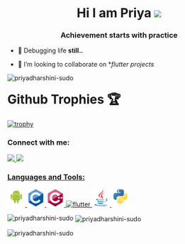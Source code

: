 
<h1 align="center">
  Hi I am Priya
  <img src="https://media.giphy.com/media/hvRJCLFzcasrR4ia7z/giphy.gif" width="28">
</h1>


<h3 align="center"> Achievement starts with practice </h3>

- 🌱 Debugging life **still..**

- 👯 I’m looking to collaborate on **flutter projects*


<p align="left"> <img src="https://komarev.com/ghpvc/?username=priyadharshini-sudo&label=Profile%20views&color=0e75b6&style=flat" alt="priyadharshini-sudo" /> </p>


<h1 style="margin-top:20px;">Github Trophies 🏆</h1>

[![trophy](https://github-profile-trophy.vercel.app/?username=priyadharshini-sudo&theme=onedark&margin-w=15&margin-h=15&title=Commit,Followers,Issues,Joined2020&row=1&no-frame=true)](https://github.com/priyadharshini-sudo)

<h3 align="left">Connect with me:</h3>
<p align="left">
 <a href="https://www.linkedin.com/in/priyadharshinii/" target="blank"><img src="https://img.shields.io/badge/LinkedIn-0077B5?style=for-the-badge&logo=linkedin&logoColor=white"/>
   <a href="pdharshini763@gmail" target="blank"><img src="https://img.shields.io/badge/Gmail-D14836?style=for-the-badge&logo=gmail&logoColor=white" />


<h3 align="left">Languages and Tools:</h3>
<p align="left"> <a href="https://developer.android.com" target="_blank"> <img src="https://raw.githubusercontent.com/devicons/devicon/master/icons/android/android-original-wordmark.svg" alt="android" width="40" height="40"/> </a> <a href="https://www.cprogramming.com/" target="_blank"> <img src="https://raw.githubusercontent.com/devicons/devicon/master/icons/c/c-original.svg" alt="c" width="40" height="40"/> </a> <a href="https://www.w3schools.com/cpp/" target="_blank"> <img src="https://raw.githubusercontent.com/devicons/devicon/master/icons/cplusplus/cplusplus-original.svg" alt="cplusplus" width="40" height="40"/> </a> <a href="https://flutter.dev" target="_blank"> <img src="https://www.vectorlogo.zone/logos/flutterio/flutterio-icon.svg" alt="flutter" width="40" height="40"/> </a> <a href="https://www.java.com" target="_blank"> <img src="https://raw.githubusercontent.com/devicons/devicon/master/icons/java/java-original.svg" alt="java" width="40" height="40"/> </a> <a href="https://www.python.org" target="_blank"> <img src="https://raw.githubusercontent.com/devicons/devicon/master/icons/python/python-original.svg" alt="python" width="40" height="40"/> </a> </p>

<p><img align="left" src="https://github-readme-stats.vercel.app/api/top-langs?username=priyadharshini-sudo&show_icons=true&locale=en&layout=compact" alt="priyadharshini-sudo" /></p>

<p>&nbsp;<img align="center" src="https://github-readme-stats.vercel.app/api?username=priyadharshini-sudo&show_icons=true&locale=en" alt="priyadharshini-sudo" /></p>

<p><img align="center" src="https://github-readme-streak-stats.herokuapp.com/?user=priyadharshini-sudo&" alt="priyadharshini-sudo" /></p>


 

 
